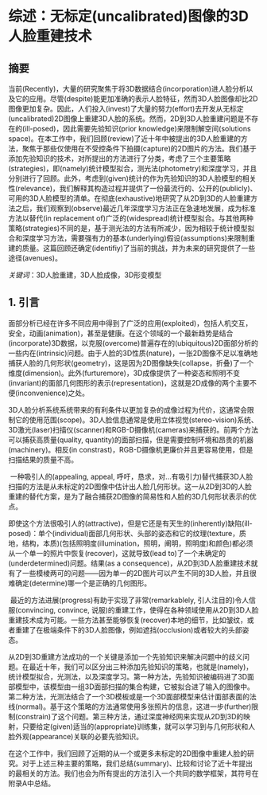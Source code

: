 # 综述：无标定(uncalibrated)图像的3D人脸重建技术

## 摘要

当前(Recently)，大量的研究聚焦于将3D数据结合(incorporation)进人脸分析以及它的应用。尽管(despite)能更加准确的表示人脸特征，然而3D人脸图像却比2D图像更加复杂。因此，人们投入(invest)了大量的努力(effort)去开发从无标定(uncalibrated)2D图像上重建3D人脸的系统。然而，2D到3D人脸重建问题是不存在的(ill-posed)，因此需要先验知识(prior knowledge)来限制解空间(solutions space)。在本工作中，我们回顾(review)了近十年中被提出的3D人脸重建的方法，聚焦于那些仅使用在不受控条件下拍摄(capture)的2D图片的方法。我们基于添加先验知识的技术，对所提出的方法进行了分类，考虑了三个主要策略(strategies)，即(namely)统计模型拟合，测光法(photometry)和深度学习，并且分别进行了回顾。此外，考虑到(given)统计的作为先验知识的3D人脸模型的相关性(relevance)，我们解释其构造过程并提供了一份最流行的、公开的(publicly)、可用的3D人脸模型的清单。在彻底(exhaustive)地研究了从2D到3D的人脸重建方法之后，我们观察到(observe)最近几年深度学习方法正在急速地发展，成为标准方法以替代(in replacement of)广泛的(widespread)统计模型拟合。与其他两种策略(strategies)不同的是，基于测光法的方法有所减少，因为相较于统计模型拟合和深度学习方法，需要强有力的基本(underlying)假设(assumptions)来限制重建的质量。这篇回顾还确定(identifiy)了当前的挑战，并为未来的研究提供了一些途径(avenues)。

*关键词*：3D人脸重建，3D人脸成像，3D形变模型



## 1. 引言

​	面部分析已经在许多不同应用中得到了广泛的应用(exploited)，包括人机交互，安全，动画(animation)，甚至是健康。在这个领域的一个最新趋势是结合(incorporate)3D数据，以克服(overcome)普遍存在的(ubiquitous)2D面部分析的一些内在(intrinsic)问题。由于人脸的3D性质(nature)，一张2D图像不足以准确地捕获人脸的几何形状(geometry)，这是因为2D图像缺失(collapse，折叠)了一个维度(dimension)。此外(furturemore)，3D成像提供了一种姿态和照明不变(invariant)的面部几何图形的表示(representation)，这就是2D成像的两个主要不便(inconvenience)之处。

​	3D人脸分析系统系统带来的有利条件以更加复杂的成像过程为代价，这通常会限制它的使用范围(scope)。3D人脸信息通常是使用立体视觉(stereo-vision)系统、3D激光(laser)扫描仪(scanner)和RGB-D摄像机(cameras)来捕获的。前两个方法可以捕获高质量(quality, quantity)的面部扫描，但是需要控制环境和昂贵的机器(machinery)。相反(in constrast)，RGB-D摄像机更廉价并且更容易使用，但是扫描结果的质量不高。

​	一种吸引人的(appealing, appeal, 呼吁，恳求，对...有吸引力)替代捕获3D人脸扫描的方法是从未标定的2D图像中估计出人脸几何形状。这一从2D到3D的人脸重建的替代方案，是为了融合捕获2D图像的简易性和人脸的3D几何形状表示的优点。

​	即使这个方法很吸引人的(attractive)，但是它还是有天生的(inherently)缺陷(ill-posed)：单个(individual)面部几何形状、头部的姿态和它的纹理(texture，质地，结构，本质)(包括照明度(illumination，照明，阐明，照明度)和颜色)都必须从一个单一的照片中恢复(recover)，这就导致(lead to)了一个未确定的(underdetermined)问题。结果(as a consequence)，从2D到3D人脸重建技术就有了一些模棱两可的问题——因为单一的2D图片可以产生不同的3D人脸，并且很难确定(determine)哪一个是正确的几何图形。

​	最近的方法进展(progress)有助于实现了非常(remarkablely, 引人注目的)令人信服(convincing, convince, 说服)的重建工作，使得在各种领域使用从2D到3D人脸重建技术成为可能。一些方法甚至能够恢复(recover)本地的细节，比如皱纹，或者重建了在极端条件下的3D人脸图像，例如遮挡(occlusion)或者较大的头部姿态。

​	从2D到3D重建方法成功的一个关键是添加一个先验知识来解决问题中的歧义问题。在最近十年，我们可以区分出三种添加先验知识的策略，也就是(namely)，统计模型拟合，光测法，以及深度学习。第一种方法，先验知识被编码进了3D面部模型中，该模型由一组3D面部扫描的集合构建，它被拟合进了输入的图像中。第二种方法，光测法结合了一个3D模板或是一个3D面部模型来估计面部表面的法线(normal)。基于这个策略的方法通常使用多张照片的信息，这进一步(further)限制(constrain)了这个问题。第三种方法，通过深度神经网来实现从2D到3D的映射，只要给定(given)适当的(appropriate)训练集，就可以学习到与几何形状和人脸外观(appearance)关联的必要先验知识。

​	在这个工作中，我们回顾了近期的从一个或更多未标定的2D图像中重建人脸的研究。对于上述三种主要的策略，我们总结(summary)、比较和讨论了近十年提出的最相关的方法。我们也会为所有提出的方法引入一个共同的数学框架，其符号在附录A中总结。
